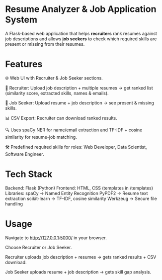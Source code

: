 # Resume Analyzer & Job Application System

A Flask-based web application that helps **recruiters** rank resumes against job descriptions and allows **job seekers** to check which required skills are present or missing from their resumes.

# Features

🌐 Web UI with Recruiter & Job Seeker sections.

📑 Recruiter: Upload job description + multiple resumes → get ranked list (similarity score, extracted skills, names & emails).

🙋 Job Seeker: Upload resume + job description → see present & missing skills.

📊 CSV Export: Recruiter can download ranked results.

🔍 Uses spaCy NER for name/email extraction and TF-IDF + cosine similarity for resume-job matching.

🛠️ Predefined required skills for roles: Web Developer, Data Scientist, Software Engineer.

# Tech Stack

Backend: Flask (Python)
Frontend: HTML, CSS (templates in /templates)
Libraries:
spaCy → Named Entity Recognition
PyPDF2 → Resume text extraction
scikit-learn → TF-IDF, cosine similarity
Werkzeug → Secure file handling

# Usage

Navigate to http://127.0.0.1:5000/ in your browser.

Choose Recruiter or Job Seeker.

Recruiter uploads job description + resumes → gets ranked results + CSV download.

Job Seeker uploads resume + job description → gets skill gap analysis.
